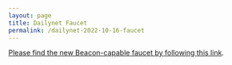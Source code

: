 ```yaml
---
layout: page
title: Dailynet Faucet
permalink: /dailynet-2022-10-16-faucet
---
```


[Please find the new Beacon-capable faucet by following this link](https://faucet.dailynet-2022-10-16.teztnets.xyz).

